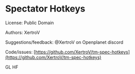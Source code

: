 # Spectator Hotkeys

License: Public Domain

Authors: XertroV

Suggestions/feedback: @XertroV on Openplanet discord

Code/issues: [https://github.com/XertroV/tm-spec-hotkeys](https://github.com/XertroV/tm-spec-hotkeys)

GL HF
